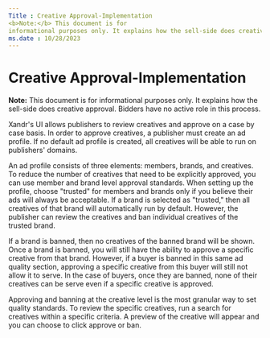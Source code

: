 ```yaml
---
Title : Creative Approval-Implementation
<b>Note:</b> This document is for
informational purposes only. It explains how the sell-side does creative
ms.date : 10/28/2023
---
```



# Creative Approval-Implementation






<b>Note:</b> This document is for
informational purposes only. It explains how the sell-side does creative
approval. Bidders have no active role in this process.





Xandr's UI allows publishers to review creatives and approve on a case
by case basis. In order to approve creatives, a publisher must create an
ad profile. If no default ad profile is created, all creatives will be
able to run on publishers' domains.

An ad profile consists of three elements: members, brands, and
creatives. To reduce the number of creatives that need to be explicitly
approved, you can use member and brand level approval standards. When
setting up the profile, choose "trusted" for members and brands only if
you believe their ads will always be acceptable. If a brand is selected
as "trusted," then all creatives of that brand will automatically run by
default. However, the publisher can review the creatives and ban
individual creatives of the trusted brand.

If a brand is banned, then no creatives of the banned brand will be
shown. Once a brand is banned, you will still have the ability to
approve a specific creative from that brand. However, if a buyer is
banned in this same ad quality section, approving a specific creative
from this buyer will still not allow it to serve. In the case of buyers,
once they are banned, none of their creatives can be serve even if a
specific creative is approved.

Approving and banning at the creative level is the most granular way to
set quality standards. To review the specific creatives, run a search
for creatives within a specific criteria. A preview of the creative will
appear and you can choose to click approve or ban.




